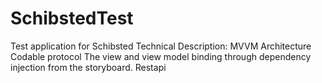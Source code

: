 # SchibstedTest
Test application for Schibsted
Technical Description:
MVVM Architecture
Codable protocol
The view and view model binding through dependency injection from the storyboard.
Restapi  
